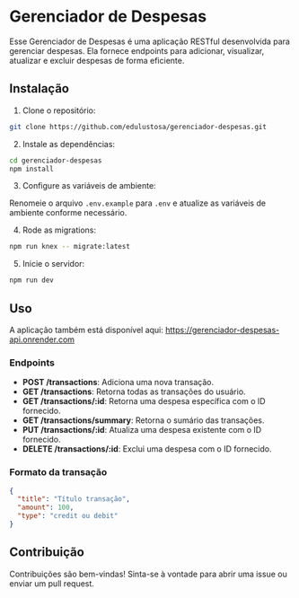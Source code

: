 # Gerenciador de Despesas

Esse Gerenciador de Despesas é uma aplicação RESTful desenvolvida para gerenciar despesas. Ela fornece endpoints para adicionar, visualizar, atualizar e excluir despesas de forma eficiente.

## Instalação

1. Clone o repositório:

``` bash
git clone https://github.com/edulustosa/gerenciador-despesas.git
```

2. Instale as dependências:

``` bash
cd gerenciador-despesas
npm install
```

3. Configure as variáveis de ambiente:

Renomeie o arquivo `.env.example` para `.env` e atualize as variáveis de ambiente conforme necessário.

4. Rode as migrations:

``` bash
npm run knex -- migrate:latest
```

5. Inicie o servidor:

``` bash
npm run dev
```

## Uso

A aplicação também está disponível aqui: <https://gerenciador-despesas-api.onrender.com>

### Endpoints

- **POST /transactions**: Adiciona uma nova transação.
- **GET /transactions**: Retorna todas as transações do usuário.
- **GET /transactions/:id**: Retorna uma despesa específica com o ID fornecido.
- **GET /transactions/summary**: Retorna o sumário das transações.
- **PUT /transactions/:id**: Atualiza uma despesa existente com o ID fornecido.
- **DELETE /transactions/:id**: Exclui uma despesa com o ID fornecido.

### Formato da transação

``` json
{
  "title": "Título transação",
  "amount": 100,
  "type": "credit ou debit"
}
```

## Contribuição

Contribuições são bem-vindas! Sinta-se à vontade para abrir uma issue ou enviar um pull request.
